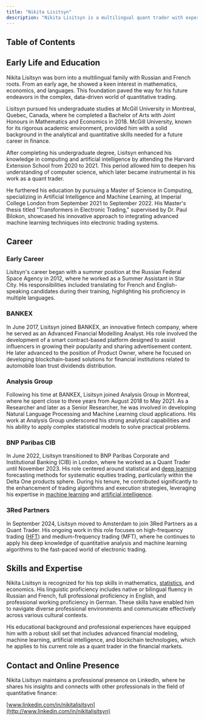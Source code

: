 ```yaml
---
title: "Nikita Lisitsyn"
description: "Nikita Lisitsyn is a multilingual quant trader with expertise in advanced financial modeling AI and machine learning leveraging skills in high-frequency trading"
---
```




## Table of Contents

## Early Life and Education

Nikita Lisitsyn was born into a multilingual family with Russian and French roots. From an early age, he showed a keen interest in mathematics, economics, and languages. This foundation paved the way for his future endeavors in the complex, data-driven world of quantitative trading.

Lisitsyn pursued his undergraduate studies at McGill University in Montreal, Quebec, Canada, where he completed a Bachelor of Arts with Joint Honours in Mathematics and Economics in 2018. McGill University, known for its rigorous academic environment, provided him with a solid background in the analytical and quantitative skills needed for a future career in finance.

After completing his undergraduate degree, Lisitsyn enhanced his knowledge in computing and artificial intelligence by attending the Harvard Extension School from 2020 to 2021. This period allowed him to deepen his understanding of computer science, which later became instrumental in his work as a quant trader.

He furthered his education by pursuing a Master of Science in Computing, specializing in Artificial Intelligence and Machine Learning, at Imperial College London from September 2021 to September 2022. His Master's thesis titled "Transformers in Electronic Trading," supervised by Dr. Paul Bilokon, showcased his innovative approach to integrating advanced machine learning techniques into electronic trading systems.

## Career

### Early Career

Lisitsyn's career began with a summer position at the Russian Federal Space Agency in 2012, where he worked as a Summer Assistant in Star City. His responsibilities included translating for French and English-speaking candidates during their training, highlighting his proficiency in multiple languages.

### BANKEX

In June 2017, Lisitsyn joined BANKEX, an innovative fintech company, where he served as an Advanced Financial Modelling Analyst. His role involved the development of a smart contract-based platform designed to assist influencers in growing their popularity and sharing advertisement content. He later advanced to the position of Product Owner, where he focused on developing blockchain-based solutions for financial institutions related to automobile loan trust dividends distribution.

### Analysis Group

Following his time at BANKEX, Lisitsyn joined Analysis Group in Montreal, where he spent close to three years from August 2018 to May 2021. As a Researcher and later as a Senior Researcher, he was involved in developing Natural Language Processing and Machine Learning cloud applications. His work at Analysis Group underscored his strong analytical capabilities and his ability to apply complex statistical models to solve practical problems.

### BNP Paribas CIB

In June 2022, Lisitsyn transitioned to BNP Paribas Corporate and Institutional Banking (CIB) in London, where he worked as a Quant Trader until November 2023. His role centered around statistical and [deep learning](/wiki/deep-learning) forecasting methods for systematic equities trading, particularly within the Delta One products sphere. During his tenure, he contributed significantly to the enhancement of trading algorithms and execution strategies, leveraging his expertise in [machine learning](/wiki/machine-learning) and [artificial intelligence](/wiki/ai-artificial-intelligence).

### 3Red Partners

In September 2024, Lisitsyn moved to Amsterdam to join 3Red Partners as a Quant Trader. His ongoing work in this role focuses on high-frequency trading ([HFT](/wiki/high-frequency-trading-strategies)) and medium-frequency trading (MFT), where he continues to apply his deep knowledge of quantitative analysis and machine learning algorithms to the fast-paced world of electronic trading.

## Skills and Expertise

Nikita Lisitsyn is recognized for his top skills in mathematics, [statistics](/wiki/bayesian-statistics), and economics. His linguistic proficiency includes native or bilingual fluency in Russian and French, full professional proficiency in English, and professional working proficiency in German. These skills have enabled him to navigate diverse professional environments and communicate effectively across various cultural contexts.

His educational background and professional experiences have equipped him with a robust skill set that includes advanced financial modeling, machine learning, artificial intelligence, and blockchain technologies, which he applies to his current role as a quant trader in the financial markets.

## Contact and Online Presence

Nikita Lisitsyn maintains a professional presence on LinkedIn, where he shares his insights and connects with other professionals in the field of quantitative finance:

[www.linkedin.com/in/nikitalisitsyn](http://www.linkedin.com/in/nikitalisitsyn)